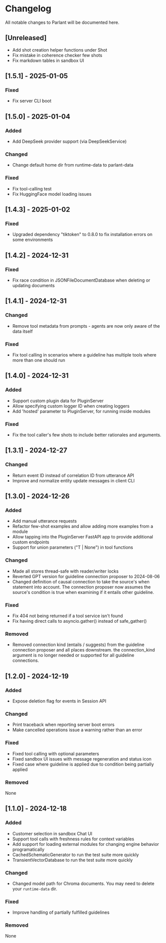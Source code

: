 # Changelog

All notable changes to Parlant will be documented here.

## [Unreleased]
- Add shot creation helper functions under Shot
- Fix mistake in coherence checker few shots
- Fix markdown tables in sandbox UI


## [1.5.1] - 2025-01-05

### Fixed
- Fix server CLI boot


## [1.5.0] - 2025-01-04

### Added
- Add DeepSeek provider support (via DeepSeekService)

### Changed
- Change default home dir from runtime-data to parlant-data

### Fixed
- Fix tool-calling test
- Fix HuggingFace model loading issues


## [1.4.3] - 2025-01-02

### Fixed
- Upgraded dependency "tiktoken" to 0.8.0 to fix installation errors on some environments


## [1.4.2] - 2024-12-31

### Fixed
- Fix race condition in JSONFileDocumentDatabase when deleting or updating documents


## [1.4.1] - 2024-12-31

### Changed
- Remove tool metadata from prompts - agents are now only aware of the data itself

### Fixed
- Fix tool calling in scenarios where a guideline has multiple tools where more than one should run


## [1.4.0] - 2024-12-31

### Added
- Support custom plugin data for PluginServer
- Allow specifying custom logger ID when creating loggers
- Add 'hosted' parameter to PluginServer, for running inside modules

### Fixed
- Fix the tool caller's few shots to include better rationales and arguments.


## [1.3.1] - 2024-12-27

### Changed
- Return event ID instead of correlation ID from utterance API
- Improve and normalize entity update messages in client CLI


## [1.3.0] - 2024-12-26

### Added
- Add manual utterance requests
- Refactor few-shot examples and allow adding more examples from a module
- Allow tapping into the PluginServer FastAPI app to provide additional custom endpoints
- Support for union parameters ("T | None") in tool functions

### Changed
- Made all stores thread-safe with reader/writer locks
- Reverted GPT version for guideline connection proposer to 2024-08-06
- Changed definition of causal connection to take the source's when statement into account. The connection proposer now assumes the source's condition is true when examining if it entails other guideline.

### Fixed
- Fix 404 not being returned if a tool service isn't found
- Fix having direct calls to asyncio.gather() instead of safe_gather()

### Removed
- Removed connection kind (entails / suggests) from the guideline connection proposer and all places downstream. the connection_kind argument is no longer needed or supported for all guideline connections.


## [1.2.0] - 2024-12-19

### Added
- Expose deletion flag for events in Session API

### Changed
- Print traceback when reporting server boot errors
- Make cancelled operations issue a warning rather than an error

### Fixed
- Fixed tool calling with optional parameters
- Fixed sandbox UI issues with message regeneration and status icon
- Fixed case where guideline is applied due to condition being partially applied

### Removed

None


## [1.1.0] - 2024-12-18

### Added

- Customer selection in sandbox Chat UI
- Support tool calls with freshness rules for context variables
- Add support for loading external modules for changing engine behavior programatically
- CachedSchematicGenerator to run the test suite more quickly
- TransientVectorDatabase to run the test suite more quickly

### Changed

- Changed model path for Chroma documents. You may need to delete your `runtime-data` dir.

### Fixed

- Improve handling of partially fulfilled guidelines

### Removed

None
